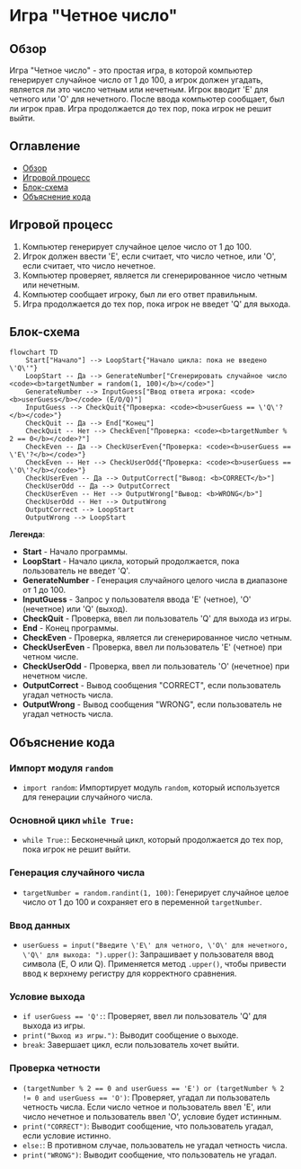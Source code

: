# Игра "Четное число"

## Обзор

Игра "Четное число" - это простая игра, в которой компьютер генерирует случайное число от 1 до 100, а игрок должен угадать, является ли это число четным или нечетным. Игрок вводит 'E' для четного или 'O' для нечетного. После ввода компьютер сообщает, был ли игрок прав. Игра продолжается до тех пор, пока игрок не решит выйти.

## Оглавление
- [Обзор](#обзор)
- [Игровой процесс](#игровой-процесс)
- [Блок-схема](#блок-схема)
- [Объяснение кода](#объяснение-кода)

## Игровой процесс

1.  Компьютер генерирует случайное целое число от 1 до 100.
2.  Игрок должен ввести 'E', если считает, что число четное, или 'O', если считает, что число нечетное.
3.  Компьютер проверяет, является ли сгенерированное число четным или нечетным.
4.  Компьютер сообщает игроку, был ли его ответ правильным.
5.  Игра продолжается до тех пор, пока игрок не введет 'Q' для выхода.

## Блок-схема

```mermaid
flowchart TD
    Start["Начало"] --> LoopStart{"Начало цикла: пока не введено \'Q\'"}
    LoopStart -- Да --> GenerateNumber["Сгенерировать случайное число <code><b>targetNumber = random(1, 100)</b></code>"]
    GenerateNumber --> InputGuess["Ввод ответа игрока: <code><b>userGuess</b></code> (E/O/Q)"]
    InputGuess --> CheckQuit{"Проверка: <code><b>userGuess == \'Q\'?</b></code>"}
    CheckQuit -- Да --> End["Конец"]
    CheckQuit -- Нет --> CheckEven["Проверка: <code><b>targetNumber % 2 == 0</b></code>?"]
    CheckEven -- Да --> CheckUserEven{"Проверка: <code><b>userGuess == \'E\'?</b></code>"}
    CheckEven -- Нет --> CheckUserOdd{"Проверка: <code><b>userGuess == \'O\'?</b></code>"}
    CheckUserEven -- Да --> OutputCorrect["Вывод: <b>CORRECT</b>"]
    CheckUserOdd -- Да --> OutputCorrect
    CheckUserEven -- Нет --> OutputWrong["Вывод: <b>WRONG</b>"]
    CheckUserOdd -- Нет --> OutputWrong
    OutputCorrect --> LoopStart
    OutputWrong --> LoopStart
```

**Легенда**:
*   **Start** - Начало программы.
*   **LoopStart** - Начало цикла, который продолжается, пока пользователь не введет 'Q'.
*   **GenerateNumber** - Генерация случайного целого числа в диапазоне от 1 до 100.
*   **InputGuess** - Запрос у пользователя ввода 'E' (четное), 'O' (нечетное) или 'Q' (выход).
*   **CheckQuit** - Проверка, ввел ли пользователь 'Q' для выхода из игры.
*   **End** - Конец программы.
*   **CheckEven** - Проверка, является ли сгенерированное число четным.
*   **CheckUserEven** - Проверка, ввел ли пользователь 'E' (четное) при четном числе.
*   **CheckUserOdd** - Проверка, ввел ли пользователь 'O' (нечетное) при нечетном числе.
*   **OutputCorrect** - Вывод сообщения "CORRECT", если пользователь угадал четность числа.
*   **OutputWrong** - Вывод сообщения "WRONG", если пользователь не угадал четность числа.

## Объяснение кода

### Импорт модуля `random`

- `import random`: Импортирует модуль `random`, который используется для генерации случайного числа.

### Основной цикл `while True:`

- `while True:`: Бесконечный цикл, который продолжается до тех пор, пока игрок не решит выйти.

### Генерация случайного числа

- `targetNumber = random.randint(1, 100)`: Генерирует случайное целое число от 1 до 100 и сохраняет его в переменной `targetNumber`.

### Ввод данных

- `userGuess = input("Введите \'E\' для четного, \'O\' для нечетного, \'Q\' для выхода: ").upper()`: Запрашивает у пользователя ввод символа (E, O или Q). Применяется метод `.upper()`, чтобы привести ввод к верхнему регистру для корректного сравнения.

### Условие выхода

- `if userGuess == 'Q':`: Проверяет, ввел ли пользователь 'Q' для выхода из игры.
- `print("Выход из игры.")`: Выводит сообщение о выходе.
- `break`: Завершает цикл, если пользователь хочет выйти.

### Проверка четности

- `(targetNumber % 2 == 0 and userGuess == 'E') or (targetNumber % 2 != 0 and userGuess == 'O')`: Проверяет, угадал ли пользователь четность числа. Если число четное и пользователь ввел 'E', или число нечетное и пользователь ввел 'O', условие будет истинным.
- `print("CORRECT")`: Выводит сообщение, что пользователь угадал, если условие истинно.
- `else:`: В противном случае, пользователь не угадал четность числа.
- `print("WRONG")`: Выводит сообщение, что пользователь не угадал.